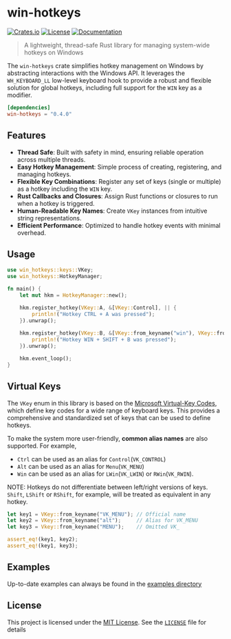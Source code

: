 # win-hotkeys
[![Crates.io](https://img.shields.io/crates/v/win-hotkeys.svg)](https://crates.io/crates/win-hotkeys)
[![License](https://img.shields.io/crates/l/win-hotkeys.svg)](https://crates.io/crates/win-hotkeys)
[![Documentation](https://docs.rs/win-hotkeys/badge.svg)](https://docs.rs/win-hotkeys)
> A lightweight, thread-safe Rust library for managing system-wide hotkeys on Windows

The `win-hotkeys` crate simplifies hotkey management on Windows by abstracting interactions 
with the Windows API. It leverages the `WH_KEYBOARD_LL` low-level keyboard hook to provide a 
robust and flexible solution for global hotkeys, including full support for the `WIN` key as a 
modifier.

```toml
[dependencies]
win-hotkeys = "0.4.0"
```

## Features
- **Thread Safe**: Built with safety in mind, ensuring reliable operation across multiple threads.
- **Easy Hotkey Management**: Simple process of creating, registering, and managing hotkeys.
- **Flexible Key Combinations**: Register any set of keys (single or multiple) as a hotkey including the `WIN` key.
- **Rust Callbacks and Closures**: Assign Rust functions or closures to run when a hotkey is triggered.
- **Human-Readable Key Names**: Create `VKey` instances from intuitive string representations.
- **Efficient Performance**: Optimized to handle hotkey events with minimal overhead.

## Usage
```rust
use win_hotkeys::keys::VKey;
use win_hotkeys::HotkeyManager;

fn main() {
    let mut hkm = HotkeyManager::new();

    hkm.register_hotkey(VKey::A, &[VKey::Control], || {
        println!("Hotkey CTRL + A was pressed");
    }).unwrap();
    
    hkm.register_hotkey(VKey::B, &[VKey::from_keyname("win"), VKey::from_keyname("shift")], || {
        println!("Hotkey WIN + SHIFT + B was pressed");
    }).unwrap();

    hkm.event_loop();
}
```

## Virtual Keys 
The `VKey` enum in this library is based on the [Microsoft Virtual-Key Codes](https://learn.microsoft.com/en-us/windows/win32/inputdev/virtual-key-codes), which define
key codes for a wide range of keyboard keys. This provides a comprehensive and standardized set of keys
that can be used to define hotkeys.

To make the system more user-friendly, **common alias names** are also supported. For example, 

- `Ctrl` can be used as an alias for `Control`(`VK_CONTROL`)
- `Alt` can be used as an alias for `Menu`(`VK_MENU`)
- `Win` can be used as an alias for `LWin`(`VK_LWIN`) or `RWin`(`VK_RWIN`).

NOTE: Hotkeys do not differentiate between left/right versions of keys. `Shift`, `LShift`
or `RShift`, for example, will be treated as equivalent in any hotkey.

```rust
let key1 = VKey::from_keyname("VK_MENU"); // Official name
let key2 = VKey::from_keyname("alt");     // Alias for VK_MENU
let key3 = Vkey::from_keyname("MENU");    // Omitted VK_

assert_eq!(key1, key2);
assert_eq!(key1, key3);
```

## Examples
Up-to-date examples can always be found in the [examples directory](https://github.com/iholston/win-hotkeys/tree/main/examples)

## License

This project is licensed under the [MIT License](https://crates.io/crates/win-hotkeys).
See the [`LICENSE`](./LICENSE) file for details
